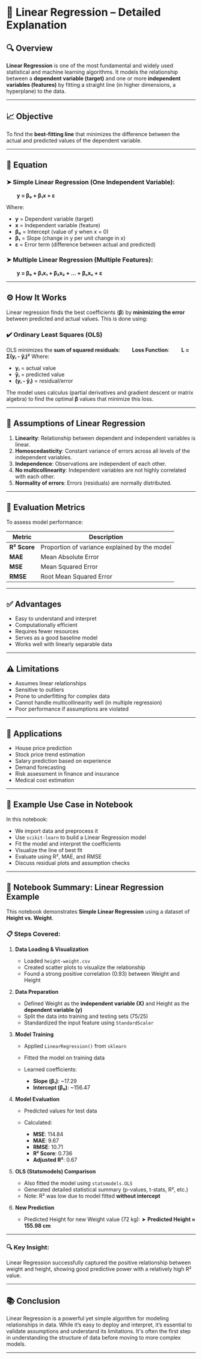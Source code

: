 # 📘 Linear Regression – Detailed Explanation

## 🔍 Overview

**Linear Regression** is one of the most fundamental and widely used statistical and machine learning algorithms. It models the relationship between a **dependent variable (target)** and one or more **independent variables (features)** by fitting a straight line (in higher dimensions, a hyperplane) to the data.

---

## 📈 Objective

To find the **best-fitting line** that minimizes the difference between the actual and predicted values of the dependent variable.

---

## 📐 Equation

### ➤ **Simple Linear Regression (One Independent Variable)**:

  **y = β₀ + β₁x + ε**

Where:

* **y** = Dependent variable (target)
* **x** = Independent variable (feature)
* **β₀** = Intercept (value of y when x = 0)
* **β₁** = Slope (change in y per unit change in x)
* **ε** = Error term (difference between actual and predicted)

### ➤ **Multiple Linear Regression (Multiple Features)**:

  **y = β₀ + β₁x₁ + β₂x₂ + ... + βₙxₙ + ε**

---

## ⚙️ How It Works

Linear regression finds the best coefficients (**β**) by **minimizing the error** between predicted and actual values. This is done using:

### ✔️ **Ordinary Least Squares (OLS)**

OLS minimizes the **sum of squared residuals**:
  **Loss Function**:
  **L = Σ(yᵢ - ŷᵢ)²**
Where:

* **yᵢ** = actual value
* **ŷᵢ** = predicted value
* **(yᵢ - ŷᵢ)** = residual/error

The model uses calculus (partial derivatives and gradient descent or matrix algebra) to find the optimal **β** values that minimize this loss.

---

## 📌 Assumptions of Linear Regression

1. **Linearity**: Relationship between dependent and independent variables is linear.
2. **Homoscedasticity**: Constant variance of errors across all levels of the independent variables.
3. **Independence**: Observations are independent of each other.
4. **No multicollinearity**: Independent variables are not highly correlated with each other.
5. **Normality of errors**: Errors (residuals) are normally distributed.

---

## 🧪 Evaluation Metrics

To assess model performance:

| Metric       | Description                                   |
| ------------ | --------------------------------------------- |
| **R² Score** | Proportion of variance explained by the model |
| **MAE**      | Mean Absolute Error                           |
| **MSE**      | Mean Squared Error                            |
| **RMSE**     | Root Mean Squared Error                       |

---

## ✅ Advantages

* Easy to understand and interpret
* Computationally efficient
* Requires fewer resources
* Serves as a good baseline model
* Works well with linearly separable data

---

## ⚠️ Limitations

* Assumes linear relationships
* Sensitive to outliers
* Prone to underfitting for complex data
* Cannot handle multicollinearity well (in multiple regression)
* Poor performance if assumptions are violated

---

## 🎯 Applications

* House price prediction
* Stock price trend estimation
* Salary prediction based on experience
* Demand forecasting
* Risk assessment in finance and insurance
* Medical cost estimation

---

## 📎 Example Use Case in Notebook

In this notebook:

* We import data and preprocess it
* Use `scikit-learn` to build a Linear Regression model
* Fit the model and interpret the coefficients
* Visualize the line of best fit
* Evaluate using R², MAE, and RMSE
* Discuss residual plots and assumption checks

---

## 🧪 Notebook Summary: Linear Regression Example

This notebook demonstrates **Simple Linear Regression** using a dataset of **Height vs. Weight**.

### 📋 Steps Covered:

1. **Data Loading & Visualization**

   * Loaded `height-weight.csv`
   * Created scatter plots to visualize the relationship
   * Found a strong positive correlation (0.93) between Weight and Height

2. **Data Preparation**

   * Defined Weight as the **independent variable (X)** and Height as the **dependent variable (y)**
   * Split the data into training and testing sets (75/25)
   * Standardized the input feature using `StandardScaler`

3. **Model Training**

   * Applied `LinearRegression()` from `sklearn`
   * Fitted the model on training data
   * Learned coefficients:

     * **Slope (β₁)**: \~17.29
     * **Intercept (β₀)**: \~156.47

4. **Model Evaluation**

   * Predicted values for test data
   * Calculated:

     * **MSE**: 114.84
     * **MAE**: 9.67
     * **RMSE**: 10.71
     * **R² Score**: 0.736
     * **Adjusted R²**: 0.67

5. **OLS (Statsmodels) Comparison**

   * Also fitted the model using `statsmodels.OLS`
   * Generated detailed statistical summary (p-values, t-stats, R², etc.)
   * Note: R² was low due to model fitted **without intercept**

6. **New Prediction**

   * Predicted Height for new Weight value (72 kg):
     ➤ **Predicted Height ≈ 155.98 cm**

---

### 🔍 Key Insight:

Linear Regression successfully captured the positive relationship between weight and height, showing good predictive power with a relatively high R² value.

---

## 📚 Conclusion

Linear Regression is a powerful yet simple algorithm for modeling relationships in data. While it’s easy to deploy and interpret, it’s essential to validate assumptions and understand its limitations. It's often the first step in understanding the structure of data before moving to more complex models.

---

